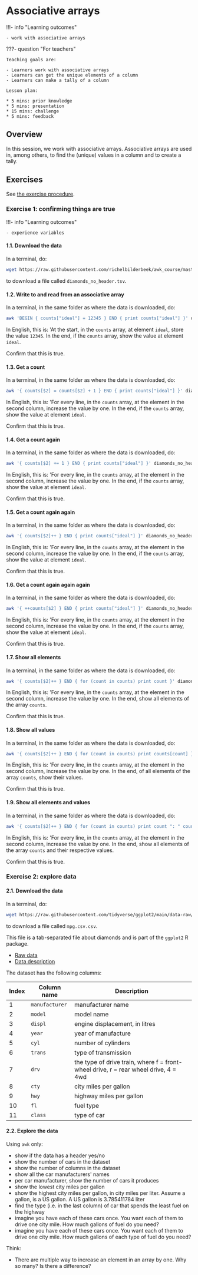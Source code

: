 # Associative arrays

!!!- info "Learning outcomes"

    - work with associative arrays

???- question "For teachers"

    Teaching goals are:

    - Learners work with associative arrays
    - Learners can get the unique elements of a column
    - Learners can make a tally of a column

    Lesson plan:

    * 5 mins: prior knowledge
    * 5 mins: presentation
    * 15 mins: challenge
    * 5 mins: feedback

## Overview

In this session, we work with associative arrays.
Associative arrays are used in, among others,
to find the (unique) values in a column and to create a tally.

## Exercises

See [the exercise procedure](../misc/exercise_procedure.md).

### Exercise 1: confirming things are true

!!!- info "Learning outcomes"

    - experience variables

#### 1.1. Download the data

In a terminal, do:

<!-- markdownlint-disable MD013 --><!-- Verbatim code one-liner cannot be split up over lines, hence will break 80 characters per line -->

```bash
wget https://raw.githubusercontent.com/richelbilderbeek/awk_course/master/data/diamonds_no_header.tsv
```

<!-- markdownlint-enable MD013 -->

to download a file called `diamonds_no_header.tsv`.

#### 1.2. Write to and read from an associative array

In a terminal, in the same folder as where the data is downloaded, do:

<!-- markdownlint-disable MD013 --><!-- Verbatim code one-liner cannot be split up over lines, hence will break 80 characters per line -->

```bash
awk 'BEGIN { counts["ideal"] = 12345 } END { print counts["ideal"] }' diamonds_no_header.tsv
```

<!-- markdownlint-enable MD013 -->

In English, this is: 'At the start, in the `counts` array, at element `ideal`,
store the value `12345`. In the end, if the `counts` array, show the
value at element `ideal`.

Confirm that this is true.

#### 1.3. Get a count

In a terminal, in the same folder as where the data is downloaded, do:

<!-- markdownlint-disable MD013 --><!-- Verbatim code one-liner cannot be split up over lines, hence will break 80 characters per line -->

```bash
awk '{ counts[$2] = counts[$2] + 1 } END { print counts["ideal"] }' diamonds_no_header.tsv
```

<!-- markdownlint-enable MD013 -->

In English, this is: 'For every line, in the `counts` array,
at the element in the second column, increase the value by one.
In the end, if the `counts` array, show the
value at element `ideal`.

Confirm that this is true.

#### 1.4. Get a count again

In a terminal, in the same folder as where the data is downloaded, do:

```bash
awk '{ counts[$2] += 1 } END { print counts["ideal"] }' diamonds_no_header.tsv
```

In English, this is: 'For every line, in the `counts` array,
at the element in the second column, increase the value by one.
In the end, if the `counts` array, show the
value at element `ideal`.

Confirm that this is true.

#### 1.5. Get a count again again

In a terminal, in the same folder as where the data is downloaded, do:

```bash
awk '{ counts[$2]++ } END { print counts["ideal"] }' diamonds_no_header.tsv
```

In English, this is: 'For every line, in the `counts` array,
at the element in the second column, increase the value by one.
In the end, if the `counts` array, show the
value at element `ideal`.

Confirm that this is true.

#### 1.6. Get a count again again again

In a terminal, in the same folder as where the data is downloaded, do:

```bash
awk '{ ++counts[$2] } END { print counts["ideal"] }' diamonds_no_header.tsv
```

In English, this is: 'For every line, in the `counts` array,
at the element in the second column, increase the value by one.
In the end, if the `counts` array, show the
value at element `ideal`.

Confirm that this is true.

#### 1.7. Show all elements

In a terminal, in the same folder as where the data is downloaded, do:

<!-- markdownlint-disable MD013 --><!-- Verbatim code one-liner cannot be split up over lines, hence will break 80 characters per line -->

```bash
awk '{ counts[$2]++ } END { for (count in counts) print count }' diamonds_no_header.tsv
```

<!-- markdownlint-enable MD013 -->

In English, this is: 'For every line, in the `counts` array,
at the element in the second column, increase the value by one.
In the end, show all elements of the array `counts`.

Confirm that this is true.

#### 1.8. Show all values

In a terminal, in the same folder as where the data is downloaded, do:

<!-- markdownlint-disable MD013 --><!-- Verbatim code one-liner cannot be split up over lines, hence will break 80 characters per line -->

```bash
awk '{ counts[$2]++ } END { for (count in counts) print counts[count] }' diamonds_no_header.tsv
```

<!-- markdownlint-enable MD013 -->

In English, this is: 'For every line, in the `counts` array,
at the element in the second column, increase the value by one.
In the end, of all elements of the array `counts`, show their values.

Confirm that this is true.

#### 1.9. Show all elements and values

In a terminal, in the same folder as where the data is downloaded, do:

<!-- markdownlint-disable MD013 --><!-- Verbatim code one-liner cannot be split up over lines, hence will break 80 characters per line -->

```bash
awk '{ counts[$2]++ } END { for (count in counts) print count ": " counts[count] }' diamonds_no_header.tsv
```

<!-- markdownlint-enable MD013 -->

In English, this is: 'For every line, in the `counts` array,
at the element in the second column, increase the value by one.
In the end, show all elements of the array `counts` and their respective values.

Confirm that this is true.

### Exercise 2: explore data

#### 2.1. Download the data

In a terminal, do:

```bash
wget https://raw.githubusercontent.com/tidyverse/ggplot2/main/data-raw/mpg.csv
```

to download a file called `mpg.csv.csv`.

This file is a tab-separated file about diamonds and
is part of the `ggplot2` R package.

- [Raw data](https://raw.githubusercontent.com/tidyverse/ggplot2/main/data-raw/mpg.csv)
- [Data description](https://ggplot2.tidyverse.org/reference/diamonds.html)

The dataset has the following columns:

<!-- markdownlint-disable MD013 --><!-- Tables cannot be split up over lines, hence will break 80 characters per line -->

Index|Column name   |Description
-----|--------------|-----------------
 1   |`manufacturer`|manufacturer name
 2   |`model`       |model name
 3   |`displ`       |engine displacement, in litres
 4   |`year`        |year of manufacture
 5   |`cyl`         |number of cylinders
 6   |`trans`       |type of transmission
 7   |`drv`         |the type of drive train, where f = front-wheel drive, r = rear wheel drive, 4 = 4wd
 8   |`cty`         |city miles per gallon
 9   |`hwy`         |highway miles per gallon
10   |`fl`          |fuel type
11   |`class`       |type of car

<!-- markdownlint-enable MD013 -->

#### 2.2. Explore the data

Using `awk` only:

- show if the data has a header yes/no
- show the number of cars in the dataset
- show the number of columns in the dataset
- show all the car manufacturers' names
- per car manufacturer, show the number of cars it produces
- show the lowest city miles per gallon
- show the highest city miles per gallon, in city miles per liter.
  Assume a gallon, is a US gallon. A US gallon is 3.785411784 liter
- find the type (i.e. in the last column) of car
  that spends the least fuel on the highway
- imagine you have each of these cars once. You want each of them to
  drive one city mile. How much gallons of fuel do you need?
- imagine you have each of these cars once. You want each of them to
  drive one city mile. How much gallons of each type of fuel do you need?

Think:

- There are multiple way to increase an element in an array by one.
  Why so many? Is there a difference?
